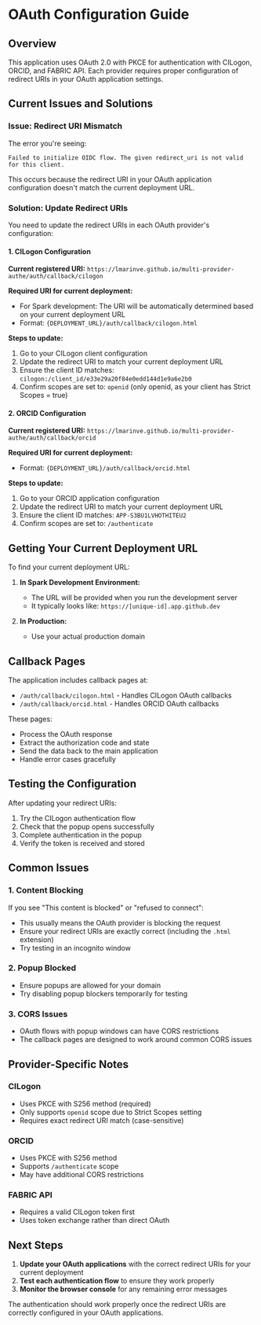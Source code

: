 # OAuth Configuration Guide

## Overview

This application uses OAuth 2.0 with PKCE for authentication with CILogon, ORCID, and FABRIC API. Each provider requires proper configuration of redirect URIs in your OAuth application settings.

## Current Issues and Solutions

### Issue: Redirect URI Mismatch

The error you're seeing:

```
Failed to initialize OIDC flow. The given redirect_uri is not valid for this client.
```

This occurs because the redirect URI in your OAuth application configuration doesn't match the current deployment URL.

### Solution: Update Redirect URIs

You need to update the redirect URIs in each OAuth provider's configuration:

#### 1. CILogon Configuration

**Current registered URI:** `https://lmarinve.github.io/multi-provider-authe/auth/callback/cilogon`

**Required URI for current deployment:** 
- For Spark development: The URI will be automatically determined based on your current deployment URL
- Format: `{DEPLOYMENT_URL}/auth/callback/cilogon.html`

**Steps to update:**
1. Go to your CILogon client configuration
2. Update the redirect URI to match your current deployment URL
3. Ensure the client ID matches: `cilogon:/client_id/e33e29a20f84e0edd144d1e9a6e2b0`
4. Confirm scopes are set to: `openid` (only openid, as your client has Strict Scopes = true)

#### 2. ORCID Configuration

**Current registered URI:** `https://lmarinve.github.io/multi-provider-authe/auth/callback/orcid`

**Required URI for current deployment:**
- Format: `{DEPLOYMENT_URL}/auth/callback/orcid.html`

**Steps to update:**
1. Go to your ORCID application configuration
2. Update the redirect URI to match your current deployment URL
3. Ensure the client ID matches: `APP-S3BU1LVHOTHITEU2`
4. Confirm scopes are set to: `/authenticate`

## Getting Your Current Deployment URL

To find your current deployment URL:

1. **In Spark Development Environment:**
   - The URL will be provided when you run the development server
   - It typically looks like: `https://[unique-id].app.github.dev`

2. **In Production:**
   - Use your actual production domain

## Callback Pages

The application includes callback pages at:
- `/auth/callback/cilogon.html` - Handles CILogon OAuth callbacks
- `/auth/callback/orcid.html` - Handles ORCID OAuth callbacks

These pages:
- Process the OAuth response
- Extract the authorization code and state
- Send the data back to the main application
- Handle error cases gracefully

## Testing the Configuration

After updating your redirect URIs:

1. Try the CILogon authentication flow
2. Check that the popup opens successfully
3. Complete authentication in the popup
4. Verify the token is received and stored

## Common Issues

### 1. Content Blocking
If you see "This content is blocked" or "refused to connect":
- This usually means the OAuth provider is blocking the request
- Ensure your redirect URIs are exactly correct (including the `.html` extension)
- Try testing in an incognito window

### 2. Popup Blocked
- Ensure popups are allowed for your domain
- Try disabling popup blockers temporarily for testing

### 3. CORS Issues
- OAuth flows with popup windows can have CORS restrictions
- The callback pages are designed to work around common CORS issues

## Provider-Specific Notes

### CILogon
- Uses PKCE with S256 method (required)
- Only supports `openid` scope due to Strict Scopes setting
- Requires exact redirect URI match (case-sensitive)

### ORCID
- Uses PKCE with S256 method
- Supports `/authenticate` scope
- May have additional CORS restrictions

### FABRIC API
- Requires a valid CILogon token first
- Uses token exchange rather than direct OAuth

## Next Steps

1. **Update your OAuth applications** with the correct redirect URIs for your current deployment
2. **Test each authentication flow** to ensure they work properly
3. **Monitor the browser console** for any remaining error messages

The authentication should work properly once the redirect URIs are correctly configured in your OAuth applications.